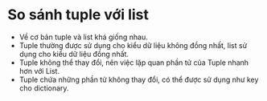 # So sánh tuple với list
- Về cơ bản tuple và list khá giống nhau.
- Tuple thường được sử dụng cho kiểu dữ liệu không đồng nhất, list sử dụng cho kiểu dữ liệu đồng nhất.
- Tuple không thể thay đổi, nên việc lặp quan phần tử của Tuple nhanh hơn với List.
- Tuple chứa những phần tử không thay đổi, có thể được sử dụng như key cho dictionary.
